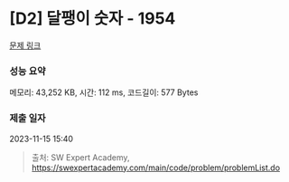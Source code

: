 # [D2] 달팽이 숫자 - 1954 

[문제 링크](https://swexpertacademy.com/main/code/problem/problemDetail.do?contestProbId=AV5PobmqAPoDFAUq) 

### 성능 요약

메모리: 43,252 KB, 시간: 112 ms, 코드길이: 577 Bytes

### 제출 일자

2023-11-15 15:40



> 출처: SW Expert Academy, https://swexpertacademy.com/main/code/problem/problemList.do